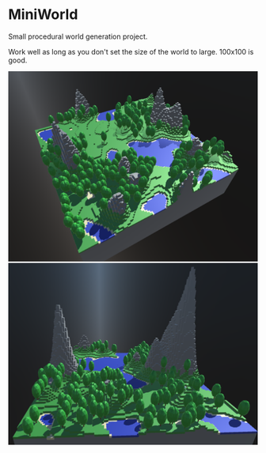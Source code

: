 # MiniWorld

Small procedural world generation project.

Work well as long as you don't set the size of the world to large. 100x100 is good.

![alt text](https://raw.githubusercontent.com/HippolyteMaes/MiniWorld/master/Other/Ex1.png)
![alt text](https://raw.githubusercontent.com/HippolyteMaes/MiniWorld/master/Other/Ex2.png)

